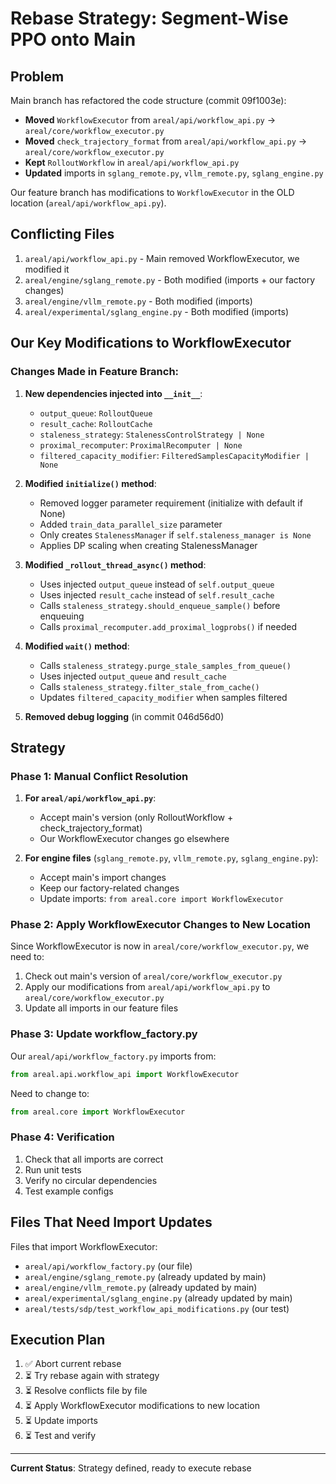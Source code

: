# Rebase Strategy: Segment-Wise PPO onto Main

## Problem

Main branch has refactored the code structure (commit 09f1003e):
- **Moved** `WorkflowExecutor` from `areal/api/workflow_api.py` → `areal/core/workflow_executor.py`
- **Moved** `check_trajectory_format` from `areal/api/workflow_api.py` → `areal/core/workflow_executor.py`
- **Kept** `RolloutWorkflow` in `areal/api/workflow_api.py`
- **Updated** imports in `sglang_remote.py`, `vllm_remote.py`, `sglang_engine.py`

Our feature branch has modifications to `WorkflowExecutor` in the OLD location (`areal/api/workflow_api.py`).

## Conflicting Files

1. `areal/api/workflow_api.py` - Main removed WorkflowExecutor, we modified it
2. `areal/engine/sglang_remote.py` - Both modified (imports + our factory changes)
3. `areal/engine/vllm_remote.py` - Both modified (imports)
4. `areal/experimental/sglang_engine.py` - Both modified (imports)

## Our Key Modifications to WorkflowExecutor

### Changes Made in Feature Branch:

1. **New dependencies injected into `__init__`**:
   - `output_queue`: `RolloutQueue`
   - `result_cache`: `RolloutCache`
   - `staleness_strategy`: `StalenessControlStrategy | None`
   - `proximal_recomputer`: `ProximalRecomputer | None`
   - `filtered_capacity_modifier`: `FilteredSamplesCapacityModifier | None`

2. **Modified `initialize()` method**:
   - Removed logger parameter requirement (initialize with default if None)
   - Added `train_data_parallel_size` parameter
   - Only creates `StalenessManager` if `self.staleness_manager is None`
   - Applies DP scaling when creating StalenessManager

3. **Modified `_rollout_thread_async()` method**:
   - Uses injected `output_queue` instead of `self.output_queue`
   - Uses injected `result_cache` instead of `self.result_cache`
   - Calls `staleness_strategy.should_enqueue_sample()` before enqueuing
   - Calls `proximal_recomputer.add_proximal_logprobs()` if needed

4. **Modified `wait()` method**:
   - Calls `staleness_strategy.purge_stale_samples_from_queue()`
   - Uses injected `output_queue` and `result_cache`
   - Calls `staleness_strategy.filter_stale_from_cache()`
   - Updates `filtered_capacity_modifier` when samples filtered

5. **Removed debug logging** (in commit 046d56d0)

## Strategy

### Phase 1: Manual Conflict Resolution

1. **For `areal/api/workflow_api.py`**:
   - Accept main's version (only RolloutWorkflow + check_trajectory_format)
   - Our WorkflowExecutor changes go elsewhere

2. **For engine files** (`sglang_remote.py`, `vllm_remote.py`, `sglang_engine.py`):
   - Accept main's import changes
   - Keep our factory-related changes
   - Update imports: `from areal.core import WorkflowExecutor`

### Phase 2: Apply WorkflowExecutor Changes to New Location

Since WorkflowExecutor is now in `areal/core/workflow_executor.py`, we need to:

1. Check out main's version of `areal/core/workflow_executor.py`
2. Apply our modifications from `areal/api/workflow_api.py` to `areal/core/workflow_executor.py`
3. Update all imports in our feature files

### Phase 3: Update workflow_factory.py

Our `areal/api/workflow_factory.py` imports from:
```python
from areal.api.workflow_api import WorkflowExecutor
```

Need to change to:
```python
from areal.core import WorkflowExecutor
```

### Phase 4: Verification

1. Check that all imports are correct
2. Run unit tests
3. Verify no circular dependencies
4. Test example configs

## Files That Need Import Updates

Files that import WorkflowExecutor:
- `areal/api/workflow_factory.py` (our file)
- `areal/engine/sglang_remote.py` (already updated by main)
- `areal/engine/vllm_remote.py` (already updated by main)
- `areal/experimental/sglang_engine.py` (already updated by main)
- `areal/tests/sdp/test_workflow_api_modifications.py` (our test)

## Execution Plan

1. ✅ Abort current rebase
2. ⏳ Try rebase again with strategy
3. ⏳ Resolve conflicts file by file
4. ⏳ Apply WorkflowExecutor modifications to new location
5. ⏳ Update imports
6. ⏳ Test and verify

---

**Current Status**: Strategy defined, ready to execute rebase
